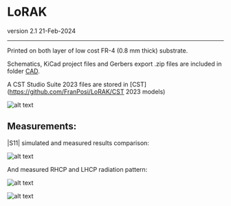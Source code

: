 # LoRAK

version 2.1 21-Feb-2024

-----------------------

Printed on both layer of low cost FR-4 (0.8 mm thick) substrate. 

Schematics, KiCad project files and Gerbers export .zip files are included in folder [CAD](https://github.com/FranPosi/LoRAK/CAD).

A CST Studio Suite 2023 files are stored in [CST](https://github.com/FranPosi/LoRAK/CST 2023 models)

![alt text](https://github.com/FranPosi/LoRAK/blob/3D.png?raw=true)


## Measurements: 

|S11| simulated and measured results comparison:

![alt text](https://github.com/FranPosi/LoRAK/blob/S11-meas.png?raw=true)

And measured RHCP and LHCP radiation pattern: 

![alt text](https://github.com/FranPosi/LoRAK/blob/Polar-Phi0-measAlone.png?raw=true)

![alt text](https://github.com/FranPosi/LoRAK/blob/Polar-Phi90-measAlone.png?raw=true)

